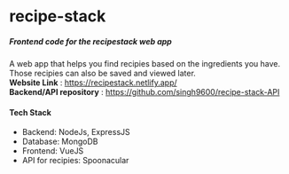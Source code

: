 # recipe-stack

##### Frontend code for the recipestack web app
A web app that helps you find recipies based on the ingredients you have. Those recipies can also be saved and viewed later.\
**Website Link** : https://recipestack.netlify.app/ \
**Backend/API repository** : https://github.com/singh9600/recipe-stack-API

#### Tech Stack
- Backend: NodeJs, ExpressJS
- Database: MongoDB
- Frontend: VueJS
- API for recipies: Spoonacular

